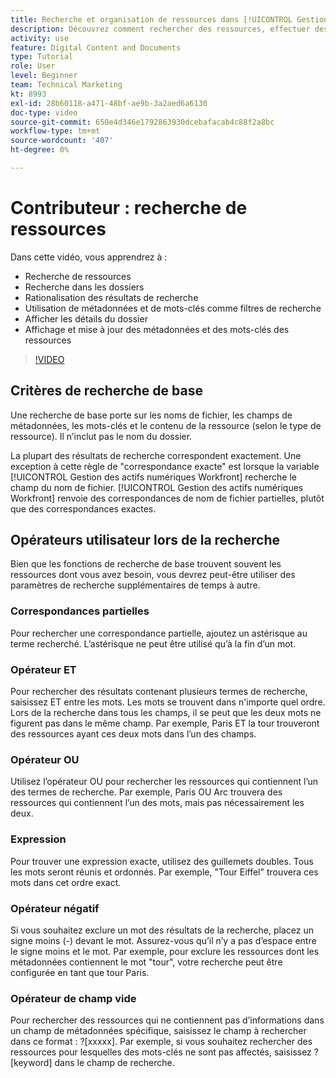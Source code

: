 ```yaml
---
title: Recherche et organisation de ressources dans [!UICONTROL Gestion des actifs numériques Workfront]
description: Découvrez comment rechercher des ressources, effectuer des recherches dans des dossiers, rationaliser les résultats de recherche, utiliser des métadonnées et des mots-clés comme filtres de recherche, etc. dans [!UICONTROL Gestion des actifs numériques Workfront].
activity: use
feature: Digital Content and Documents
type: Tutorial
role: User
level: Beginner
team: Technical Marketing
kt: 8993
exl-id: 28b60118-a471-48bf-ae9b-3a2aed6a6130
doc-type: video
source-git-commit: 650e4d346e1792863930dcebafacab4c88f2a8bc
workflow-type: tm+mt
source-wordcount: '407'
ht-degree: 0%

---
```


# Contributeur : recherche de ressources

Dans cette vidéo, vous apprendrez à :

* Recherche de ressources
* Recherche dans les dossiers
* Rationalisation des résultats de recherche
* Utilisation de métadonnées et de mots-clés comme filtres de recherche
* Afficher les détails du dossier
* Affichage et mise à jour des métadonnées et des mots-clés des ressources

>[!VIDEO](https://video.tv.adobe.com/v/335253/?quality=12&learn=on)

## Critères de recherche de base

Une recherche de base porte sur les noms de fichier, les champs de métadonnées, les mots-clés et le contenu de la ressource (selon le type de ressource). Il n’inclut pas le nom du dossier.

La plupart des résultats de recherche correspondent exactement. Une exception à cette règle de &quot;correspondance exacte&quot; est lorsque la variable [!UICONTROL Gestion des actifs numériques Workfront] recherche le champ du nom de fichier. [!UICONTROL Gestion des actifs numériques Workfront] renvoie des correspondances de nom de fichier partielles, plutôt que des correspondances exactes.

## Opérateurs utilisateur lors de la recherche

Bien que les fonctions de recherche de base trouvent souvent les ressources dont vous avez besoin, vous devrez peut-être utiliser des paramètres de recherche supplémentaires de temps à autre.

### Correspondances partielles

Pour rechercher une correspondance partielle, ajoutez un astérisque au terme recherché. L’astérisque ne peut être utilisé qu’à la fin d’un mot.

### Opérateur ET

Pour rechercher des résultats contenant plusieurs termes de recherche, saisissez ET entre les mots. Les mots se trouvent dans n&#39;importe quel ordre. Lors de la recherche dans tous les champs, il se peut que les deux mots ne figurent pas dans le même champ. Par exemple, Paris ET la tour trouveront des ressources ayant ces deux mots dans l’un des champs.

### Opérateur OU

Utilisez l’opérateur OU pour rechercher les ressources qui contiennent l’un des termes de recherche. Par exemple, Paris OU Arc trouvera des ressources qui contiennent l’un des mots, mais pas nécessairement les deux.

### Expression

Pour trouver une expression exacte, utilisez des guillemets doubles. Tous les mots seront réunis et ordonnés. Par exemple, &quot;Tour Eiffel&quot; trouvera ces mots dans cet ordre exact.

### Opérateur négatif

Si vous souhaitez exclure un mot des résultats de la recherche, placez un signe moins (-) devant le mot. Assurez-vous qu’il n’y a pas d’espace entre le signe moins et le mot. Par exemple, pour exclure les ressources dont les métadonnées contiennent le mot &quot;tour&quot;, votre recherche peut être configurée en tant que tour Paris.

### Opérateur de champ vide

Pour rechercher des ressources qui ne contiennent pas d’informations dans un champ de métadonnées spécifique, saisissez le champ à rechercher dans ce format : ?[xxxxx]. Par exemple, si vous souhaitez rechercher des ressources pour lesquelles des mots-clés ne sont pas affectés, saisissez ?[keyword] dans le champ de recherche.
